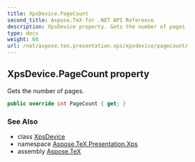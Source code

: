 ```yaml
---
title: XpsDevice.PageCount
second_title: Aspose.TeX for .NET API Reference
description: XpsDevice property. Gets the number of pages
type: docs
weight: 60
url: /net/aspose.tex.presentation.xps/xpsdevice/pagecount/
---
```

## XpsDevice.PageCount property

Gets the number of pages.

```csharp
public override int PageCount { get; }
```

### See Also

* class [XpsDevice](../)
* namespace [Aspose.TeX.Presentation.Xps](../../xpsdevice/)
* assembly [Aspose.TeX](../../../)


